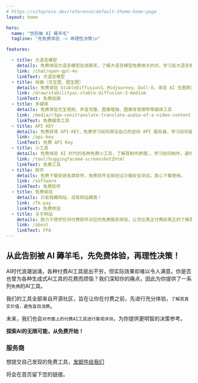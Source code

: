 ```yaml
---
# https://vitepress.dev/reference/default-theme-home-page
layout: home

hero:
  name: "告别被 AI 薅羊毛" 
  tagline: "先免费体验 -> 再理性决策\n"

features:

  - title: 大语言模型
    details: 免费体验大语言模型在线聊天，了解大语言模型免费相关的坑，学习各大语言模型之间的差别，拒绝被薅！
    link: /chat/open-gpt-4o
    linkText: 大语言模型
  - title: 绘画（文生图、图生图）
    details: 免费体验 StableDiffusion3、Midjourney、Dall-E，体验 AI 生图真实水平，再做其他平台付费决策！
    link: /draw/stabilityai-stable-diffusion-3-medium
    linkText: 免费绘画
  - title: 多媒体
    details: 免费体验文生视频、声音克隆、图像增强、图像背景擦除等媒体工具
    link: /media/r3gm-sonitranslate-translate-audio-of-a-video-content
    linkText: 免费媒体工具
  - title: API KEY
    details: 免费获得 API-KEY，免费学习如何架设自己的逆向 API 服务器，学习如何鉴别 API-KEY 提供商廉价背后的黑幕！
    link: /api-key
    linkText: 免费 API Key
  - title: 小工具
    details: 免费体验 AI 时代的各种免费小工具，了解其制作原理，，学习如何制作，避坑！
    link: /tool/huggingfacem4-screenshot2html
    linkText: 免费工具
  - title: 软件
    details: 免费下载安装各类软件，免费软件全部经过沙箱安全测试，放心下载使用。
    link: /software
    linkText: 免费软件
  - title: 免费体验
    details: 只有我薅网站，没有网站薅我！
    link: /fk-pay
    linkText: 免费体验
  - title: 关于网站
    details: 致力于提供任何付费软件对应的免费服务体验，让您在真正付费前真正的了解需求！理性决策
    link: /about
    linkText: FFA
---
```


## 从此告别被 AI 薅羊毛，先免费体验，再理性决策！

AI时代浪潮汹涌，各种付费AI工具层出不穷，但实际效果却难以令人满意。你是否也曾为各种生成式AI工具的花费而烦恼？我们深知你的痛点，因此为你提供了一系列`免费`的AI工具。

我们的工具全部来自开源社区，旨在让你在付费之前，先进行充分体验，`了解其真实价值，避免盲目消费`。

未来，我们也会`对市面上的付费AI工具进行客观评测`，为你提供更明智的决策参考。

**探索AI的无限可能，从免费开始！**

<script setup>
import { VPTeamMembers } from 'vitepress/theme'

const members = [
  {
    avatar: 'https://www.gradio.app/favicon.png',
    name: 'Gradio',
    title: 'app',
    desc: '',
    org: 'Gradio',
    orgLink: 'https://www.gradio.app/',
  },
  {
    avatar: 'https://oss.fastx-ai.com/file/upload/2024/06/30/1807308755042308096.png',
    name: 'Github',
    title: 'repo',
    desc: '',
    org: 'Github',
    orgLink: 'https://github.com',
  },
  {
    avatar: 'https://oss.fastx-ai.com/file/upload/2024/06/26/1805820379432751104.png',
    name: 'Fastx',
    title: 'ai',
    desc: '',
    org: 'FASTX',
    orgLink: 'https://fastx-ai.com',
  },
  {
    avatar: 'https://oss.fastx-ai.com/file/upload/2024/06/30/1807309969842769920.webp',
    name: 'Google CodeLabs',
    title: 'codeLabs',
    desc: '',
    org: 'Google',
    orgLink: 'https://codelabs.developers.google.com',
  },
  {
    avatar: 'https://oss.fastx-ai.com/file/upload/2024/06/30/1807311060055625728.svg',
    name: 'Vercel app',
    title: 'app',
    desc: '',
    org: 'Vercel',
    orgLink: 'https://vercel.com/',
  },
  {
    avatar: 'https://oss.fastx-ai.com/file/upload/2024/06/30/1807310536480657408.png',
    name: 'Aws Free',
    title: 'free',
    desc: '',
    org: 'Aws',
    orgLink: 'https://aws.amazon.com/',
  },
  {
    avatar: 'https://avatars.githubusercontent.com/u/941070?s=200&v=4',
    name: 'Aliyun Free',
    title: 'free',
    desc: '',
    org: 'Aliyun',
    orgLink: 'https://free.aliyun.com/',
  },
]
</script>

### 服务商
<VPTeamMembers size="small" :members="members" />

想提交自己发现的免费工具，<a href="mailto:jarvis20999999@gmail.com">发邮件给我们</a>

将会在首页留下您的链接。